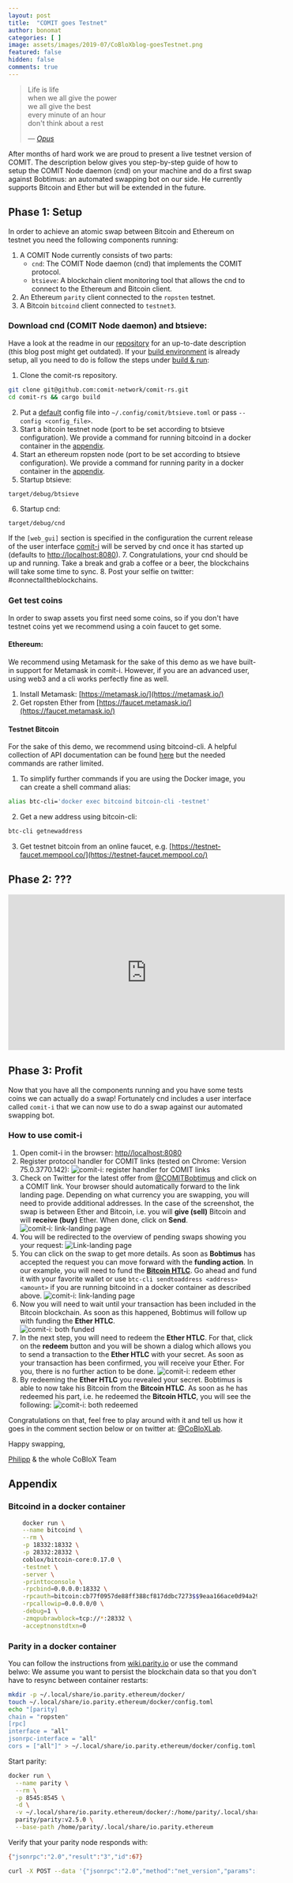 ```yaml
---
layout: post
title:  "COMIT goes Testnet"
author: bonomat
categories: [ ]
image: assets/images/2019-07/CoBloXblog-goesTestnet.png
featured: false
hidden: false
comments: true
---
```



> Life is life  
> when we all give the power  
> we all give the best  
> every minute of an hour  
> don't think about a rest  
>
> — *[Opus](https://www.youtube.com/watch?v=rQSmfR1_SVE)*

After months of hard work we are proud to present a live testnet version of COMIT. 
The description below gives you step-by-step guide of how to setup the COMIT Node daemon (cnd) on your machine and do a first swap against Bobtimus: an automated swapping bot on our side. 
He currently supports Bitcoin and Ether but will be extended in the future.

## Phase 1: Setup
In order to achieve an atomic swap between Bitcoin and Ethereum on testnet you need the following components running:

1. A COMIT Node currently consists of two parts:
    * `cnd`: The COMIT Node daemon (cnd) that implements the COMIT protocol.
    * `btsieve`:  A blockchain client monitoring tool that allows the cnd to connect to the Ethereum and Bitcoin client.
2. An Ethereum `parity` client connected to the `ropsten` testnet.
3. A Bitcoin `bitcoind` client connected to `testnet3`.

### Download cnd (COMIT Node daemon) and btsieve:

Have a look at the readme in our [repository](https://github.com/comit-network/comit-rs/blob/master/README.md) for an up-to-date description (this blog post might get outdated). 
If your [build environment](https://github.com/comit-network/comit-rs/blob/master/README.md#setup-build-environment) is already setup, all you need to do is follow the steps under [build & run](https://github.com/comit-network/comit-rs/blob/master/README.md#build--run):

1. Clone the comit-rs repository.
```bash 
git clone git@github.com:comit-network/comit-rs.git  
cd comit-rs && cargo build
```
2. Put a [default](https://github.com/comit-network/comit-rs/blob/master/btsieve/config/btsieve.toml) config file into `~/.config/comit/btsieve.toml` or pass `--config <config_file>`.
3. Start a bitcoin testnet node (port to be set according to btsieve configuration). 
We provide a command for running bitcoind in a docker container in the [appendix](#bitcoind-in-a-docker-container).
4. Start an ethereum ropsten node (port to be set according to btsieve configuration). 
We provide a command for running parity in a docker container in the [appendix](#parity-in-a-docker-container).
5. Startup btsieve: 
```bash
target/debug/btsieve
```
6. Startup cnd: 
```
target/debug/cnd
```
If the `[web_gui]` section is specified in the configuration the current release of the user interface [comit-i](https://github.com/comit-network/comit-i) will be served by cnd once it has started up (defaults to [http://localhost:8080](http://localhost:8080)).
7. Congratulations, your cnd should be up and running. 
Take a break and grab a coffee or a beer, the blockchains will take some time to sync. 
8. Post your selfie on twitter: #connectalltheblockchains.


### Get test coins 
In order to swap assets you first need some coins, so if you don't have testnet coins yet we recommend using a coin faucet to get some. 

#### Ethereum:
We recommend using Metamask for the sake of this demo as we have built-in support for Metamask in comit-i. 
However, if you are an advanced user, using web3 and a cli works perfectly fine as well.

1. Install Metamask: [https://metamask.io/](https://metamask.io/)
2. Get ropsten Ether from [https://faucet.metamask.io/](https://faucet.metamask.io/)

#### Testnet Bitcoin

For the sake of this demo, we recommend using bitcoind-cli. 
A helpful collection of API documentation can be found [here](https://bitcoincore.org/en/doc/) but the needed commands are rather limited.

1. To simplify further commands if you are using the Docker image, you can create a shell command alias:
```bash
alias btc-cli='docker exec bitcoind bitcoin-cli -testnet'
```
2. Get a new address using bitcoin-cli:
```bash
btc-cli getnewaddress
```
3. Get testnet bitcoin from an online faucet, e.g. [https://testnet-faucet.mempool.co/](https://testnet-faucet.mempool.co/)



## Phase 2: ???

<iframe width="560" height="315" src="https://www.youtube.com/embed/rQSmfR1_SVE" frameborder="0" allow="accelerometer; autoplay; encrypted-media; gyroscope; picture-in-picture" allowfullscreen></iframe>

## Phase 3: Profit
Now that you have all the components running and you have some tests coins we can actually do a swap! Fortunately cnd includes a user interface called `comit-i` that we can now use to do a swap against our automated swapping bot. 

### How to use comit-i

1. Open comit-i in the browser: [http//localhost:8080](http//localhost:8080)
2. Register protocol handler for COMIT links (tested on Chrome: Version 75.0.3770.142):
![comit-i: register handler for COMIT links](/assets/images/2019-07/comiti_install_handler.png)
3. Check on Twitter for the latest offer from [@COMITBobtimus](https://twitter.com/COMITBobtimus) and click on a COMIT link. Your browser should automatically forward to the link landing page. 
Depending on what currency you are swapping, you will need to provide additional addresses. 
In the case of the screenshot, the swap is between Ether and Bitcoin, i.e. you will **give (sell)** Bitcoin and will **receive (buy)** Ether.
When done, click on **Send**.
![comit-i: link-landing page](/assets/images/2019-07/comit_link_landing.png)
4. You will be redirected to the overview of pending swaps showing you your request:
![Link-landing page](/assets/images/2019-07/comiti_pending.png)
5. You can click on the swap to get more details.
As soon as **Bobtimus** has accepted the request you can move forward with the **funding action**.
In our example, you will need to fund the **[Bitcoin HTLC](./2019-07-11-a-closer-look-on-bitcoin.html)**.
Go ahead and fund it with your favorite wallet or use `btc-cli sendtoaddress <address> <amount>` if you are running bitcoind in a docker container as described above.
![comit-i: link-landing page](/assets/images/2019-07/comiti_fund.png)
6. Now you will need to wait until your transaction has been included in the Bitcoin blockchain. As soon as this happened, Bobtimus will follow up with funding the **Ether HTLC**.  
![comit-i: both funded](/assets/images/2019-07/comiti_both_funded.png)
7. In the next step, you will need to redeem the **Ether HTLC**.
For that, click on the **redeem** button and you will be shown a dialog which allows you to send a transaction to the **Ether HTLC** with your secret.
As soon as your transaction has been confirmed, you will receive your Ether.
For you, there is no further action to be done.
![comit-i: redeem ether](/assets/images/2019-07/comiti_redeem_eth.png)
8. By redeeming the **Ether HTLC** you revealed your secret.
Bobtimus is able to now take his Bitcoin from the **Bitcoin HTLC**.
As soon as he has redeemed his part, i.e. he redeemed the **Bitcoin HTLC**, you will see the following: 
![comit-i: both redeemed](/assets/images/2019-07/comiti_both_redeemed.png)

Congratulations on that, feel free to play around with it and tell us how it goes in the comment section below or on twitter at: [@CoBloXLab](https://twitter.com/cobloxlab).

Happy swapping,  

[Philipp](https://twitter.com/bonomat) & the whole CoBloX Team

## Appendix

### Bitcoind in a docker container

```bash
    docker run \
    --name bitcoind \
    --rm \
    -p 18332:18332 \
    -p 28332:28332 \
    coblox/bitcoin-core:0.17.0 \
    -testnet \
    -server \
    -printtoconsole \
    -rpcbind=0.0.0.0:18332 \
    -rpcauth=bitcoin:cb77f0957de88ff388cf817ddbc7273$$9eaa166ace0d94a29c6eceb831a42458e93faeb79f895a7ee4ce03f4343f8f55 \
    -rpcallowip=0.0.0.0/0 \
    -debug=1 \
    -zmqpubrawblock=tcp://*:28332 \
    -acceptnonstdtxn=0
```

### Parity in a docker container

You can follow the instructions from [wiki.parity.io](https://wiki.parity.io/Docker#configure-parity-ethereum) or use the command belwo:
We assume you want to persist the blockchain data so that you don't have to resync between container restarts:  
```bash
mkdir -p ~/.local/share/io.parity.ethereum/docker/
touch ~/.local/share/io.parity.ethereum/docker/config.toml
echo "[parity]
chain = "ropsten"
[rpc]
interface = "all"
jsonrpc-interface = "all"
cors = ["all"]" > ~/.local/share/io.parity.ethereum/docker/config.toml
```  

Start parity:     
```bash
docker run \
  --name parity \
  --rm \
  -p 8545:8545 \
  -d \
  -v ~/.local/share/io.parity.ethereum/docker/:/home/parity/.local/share/io.parity.ethereum/ \
  parity/parity:v2.5.0 \
  --base-path /home/parity/.local/share/io.parity.ethereum 
``` 

Verify that your parity node responds with: 
```bash
{"jsonrpc":"2.0","result":"3","id":67}
``` 
```bash
curl -X POST --data '{"jsonrpc":"2.0","method":"net_version","params":[],"id":67}' -H "Content-Type: application/json" localhost:8545
```
